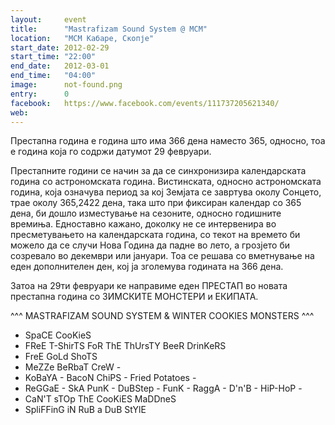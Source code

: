 ```yaml
---
layout:     event
title:      "Mastrafizam Sound System @ MCM"
location:   "MCM Кабаре, Скопје"
start_date: 2012-02-29
start_time: "22:00"
end_date:   2012-03-01
end_time:   "04:00"
image:      not-found.png
entry:      0
facebook:   https://www.facebook.com/events/111737205621340/
web:        
---
```


Престапна година е година што има 366 дена наместо 365, односно, тоа е година која го содржи датумот 29 февруари.

Престапните години се начин за да се синхронизира календарската година со астрономската година. Вистинската, односно 
астрономската година, која означува период за кој Земјата се завртува околу Сонцето, трае околу 365,2422 дена, така што 
при фиксиран календар со 365 дена, би дошло изместување на сезоните, односно годишните времиња. Едноставно кажано, 
доколку не се интервенира во пресметувањето на календарската година, со текот на времето би можело да се случи Нова 
Година да падне во лето, а грозјето би созревало во декември или јануари. Тоа се решава со вметнување на еден 
дополнителен ден, кој ја зголемува годината на 366 дена.

Затоа на 29ти февруари ке направиме еден ПРЕСТАП во новата престапна година со ЗИМСКИТЕ МОНСТЕРИ и ЕКИПАТА.

^^^ MASTRAFIZAM SOUND SYSTEM & WINTER COOKIES MONSTERS ^^^

- SpaCE CooKieS
- FReE T-ShirTS FoR ThE ThUrsTY BeeR DrinKeRS
- FreE GoLd ShoTS
- MeZZe BeRbaT CreW - 
- KoBaYA - BacoN ChiPS - Fried Potatoes -
- ReGGaE - SkA PunK - DuBStep - FunK - RaggA - D'n'B - HiP-HoP - 
- CaN'T sTOp ThE CooKiES MaDDneS
- SpliFFinG iN RuB a DuB StYlE
